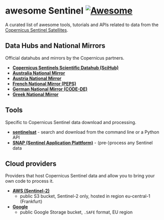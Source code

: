 # awesome Sentinel [![Awesome](https://cdn.rawgit.com/sindresorhus/awesome/d7305f38d29fed78fa85652e3a63e154dd8e8829/media/badge.svg)](https://github.com/sindresorhus/awesome)

A curated list of awesome tools, tutorials and APIs related to data from the [Copernicus Sentinel Satellites](http://www.copernicus.eu/main/sentinels).

## Data Hubs and National Mirrors
Official datahubs and mirrors by the Copernicus partners.
- [**Copernicus Sentinels Scientific Datahub (SciHub)**](https://scihub.copernicus.eu/)
- [**Australia National Mirror**](http://www.copernicus.gov.au/)
- [**Austria National Mirror**](https://data.sentinel.zamg.ac.at/)
- [**French National Mirror (PEPS)**](https://peps.cnes.fr/rocket/)
- [**German National Mirror (CODE-DE)**](https://code-de.org/)
- [**Greek National Mirror**](https://sentinels.space.noa.gr/)


## Tools
Specific to Copernicus Sentinel data download and processing.

- [**sentinelsat**](https://github.com/ibamacsr/sentinelsat) - search and download from the command line or a Python API
- [**SNAP (Sentinel Application Plattform)**](http://step.esa.int/main/toolboxes/snap/) - (pre-)process any Sentinel data


## Cloud providers
Providers that host Copernicus Sentinel data and allow you to bring your own code to process it.
- [**AWS (Sentinel-2)**](http://sentinel-pds.s3-website.eu-central-1.amazonaws.com/)
  - public S3 bucket, Sentinel-2 only, hosted in region eu-central-1 (Frankfurt)
- [**Google**](https://console.cloud.google.com/storage/browser/gcp-public-data-sentinel-2/?pli=1)
  - public Google Storage bucket, `.SAFE` format, EU region

